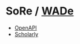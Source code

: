 # SoRe / [WADe](https://profs.info.uaic.ro/~busaco/teach/courses/wade/index.html)

- [OpenAPI](https://app.swaggerhub.com/apis/STOLERIUMIHAIIULIAN/SoReAPI/1.0.0)
- [Scholarly](https://mehaiiulian.github.io/sore-scholarly-html-pages/index.html)
